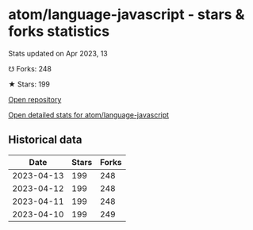 # atom/language-javascript - stars & forks statistics

Stats updated on Apr 2023, 13

☋ Forks: 248

★ Stars: 199

[Open repository](https://github.com/atom/language-javascript)

[Open detailed stats for atom/language-javascript](https://reviewgithub.com/rep/atom/language-javascript)

## Historical data
| Date | Stars | Forks |
|------|-------|-------|
| 2023-04-13 | 199 | 248 | 
| 2023-04-12 | 199 | 248 | 
| 2023-04-11 | 199 | 248 | 
| 2023-04-10 | 199 | 249 | 

